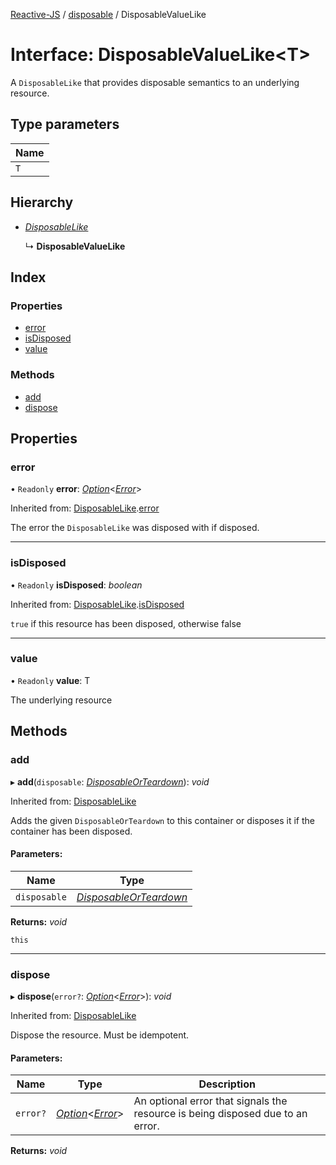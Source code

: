 [Reactive-JS](../README.md) / [disposable](../modules/disposable.md) / DisposableValueLike

# Interface: DisposableValueLike<T\>

A `DisposableLike` that provides disposable semantics to an underlying resource.

## Type parameters

Name |
------ |
`T` |

## Hierarchy

* [*DisposableLike*](disposable.disposablelike.md)

  ↳ **DisposableValueLike**

## Index

### Properties

* [error](disposable.disposablevaluelike.md#error)
* [isDisposed](disposable.disposablevaluelike.md#isdisposed)
* [value](disposable.disposablevaluelike.md#value)

### Methods

* [add](disposable.disposablevaluelike.md#add)
* [dispose](disposable.disposablevaluelike.md#dispose)

## Properties

### error

• `Readonly` **error**: [*Option*](../modules/option.md#option)<[*Error*](../modules/disposable.md#error)\>

Inherited from: [DisposableLike](disposable.disposablelike.md).[error](disposable.disposablelike.md#error)

The error the `DisposableLike` was disposed with if disposed.

___

### isDisposed

• `Readonly` **isDisposed**: *boolean*

Inherited from: [DisposableLike](disposable.disposablelike.md).[isDisposed](disposable.disposablelike.md#isdisposed)

`true` if this resource has been disposed, otherwise false

___

### value

• `Readonly` **value**: T

The underlying resource

## Methods

### add

▸ **add**(`disposable`: [*DisposableOrTeardown*](../modules/disposable.md#disposableorteardown)): *void*

Inherited from: [DisposableLike](disposable.disposablelike.md)

Adds the given `DisposableOrTeardown` to this container or disposes it if the container has been disposed.

#### Parameters:

Name | Type |
------ | ------ |
`disposable` | [*DisposableOrTeardown*](../modules/disposable.md#disposableorteardown) |

**Returns:** *void*

`this`

___

### dispose

▸ **dispose**(`error?`: [*Option*](../modules/option.md#option)<[*Error*](../modules/disposable.md#error)\>): *void*

Inherited from: [DisposableLike](disposable.disposablelike.md)

Dispose the resource. Must be idempotent.

#### Parameters:

Name | Type | Description |
------ | ------ | ------ |
`error?` | [*Option*](../modules/option.md#option)<[*Error*](../modules/disposable.md#error)\> | An optional error that signals the resource is being disposed due to an error.    |

**Returns:** *void*
